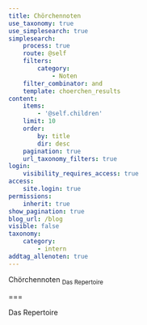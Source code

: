 ```yaml
---
title: Chörchennoten
use_taxonomy: true
use_simplesearch: true
simplesearch:
    process: true
    route: @self
    filters:
        category:
            - Noten
    filter_combinator: and
    template: choerchen_results
content:
    items:
        - '@self.children'
    limit: 10
    order:
        by: title
        dir: desc
    pagination: true
    url_taxonomy_filters: true
login:
    visibility_requires_access: true
access:
    site.login: true
permissions:
    inherit: true
show_pagination: true
blog_url: /blog
visible: false
taxonomy:
    category:
        - intern
addtag_allenoten: true
---
```


<span class="h2">Chörchennoten</span> <sub>Das Repertoire</sub>

===

Das Repertoire